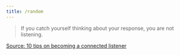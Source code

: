 ```yaml
---
title: /random
---
```


> If you catch yourself thinking about your response, you are not listening.

[Source: 10 tips on becoming a connected listener][1]

[1]: http://leadersinheels.com/career/10-tips-on-becoming-a-connected-listener/